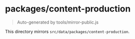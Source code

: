 # packages/content-production

> Auto-generated by tools/mirror-public.js

This directory mirrors `src/data/packages/content-production`.
